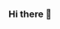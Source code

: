 ### Hi there 👋

<!--

**bhavyasrivastava95/bhavyasrivastava95** is a ✨ _special_ ✨ repository because its `README.md` (this file) appears on your GitHub profile.

I'm a PhD Candidate in Economics at Georgetown University. My work focuses on Environmental Economics, Development Economics, and Agricultural Economics.
-->
